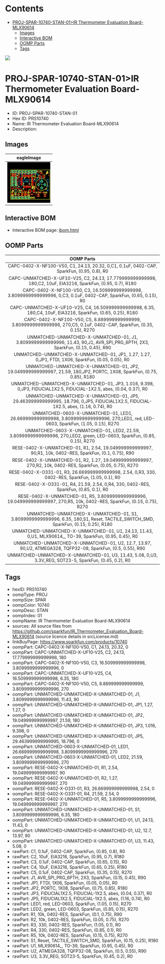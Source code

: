 



Contents
========

* [PROJ-SPAR-10740-STAN-01>IR Thermometer Evaluation Board-MLX90614](#proj-spar-10740-stan-01ir-thermometer-evaluation-board-mlx90614)
	* [Images](#images)
	* [Interactive BOM](#interactive-bom)
	* [OOMP Parts](#oomp-parts)
	* [Tags](#tags)
  
![][im]
# PROJ-SPAR-10740-STAN-01>IR Thermometer Evaluation Board-MLX90614

- ID: PROJ-SPAR-10740-STAN-01
- Hex ID: PRS10740
- Name: IR Thermometer Evaluation Board-MLX90614
- Description: 

## Images
  
  

|eagleImage|
| :---: |
|[![eagleImage](eagleImage_140.png)](eagleImage_600.png)|

## Interactive BOM

- Interactive BOM page: [ibom.html](kicad/bom/ibom.html)

## OOMP Parts
  

|OOMP Parts|
| :---: |
|CAPC-0402-X-NF100-V50, C1, 24.13, 20.32, 0,C1, 0.1uF, 0402-CAP, SparkFun, (0.95, 0.8), R0|
|CAPC-UNMATCHED-X-UF10-V25, C2, 24.13, 17.779999999999998, 180,C2, 10uF, EIA3216, SparkFun, (0.95, 0.7), R180|
|CAPC-0402-X-NF100-V50, C3, 16.509999999999998, 3.8099999999999996, 0,C3, 0.1uF, 0402-CAP, SparkFun, (0.65, 0.15), R0|
|CAPC-UNMATCHED-X-UF10-V25, C4, 16.509999999999998, 6.35, 180,C4, 10uF, EIA3216, SparkFun, (0.65, 0.25), R180|
|CAPC-0402-X-NF100-V50, C5, 8.889999999999999, 3.8099999999999996, 270,C5, 0.1uF, 0402-CAP, SparkFun, (0.35, 0.15), R270|
|UNMATCHED-UNMATCHED-X-UNMATCHED-01, J1, 3.8099999999999996, 11.43, 90,J1, AVR_SPI_PRG_6PTH, 2X3, SparkFun, (0.15, 0.45), R90|
|UNMATCHED-UNMATCHED-X-UNMATCHED-01, JP1, 1.27, 1.27, 0,JP1, FTDI, 1X06, SparkFun, (0.05, 0.05), R0|
|UNMATCHED-UNMATCHED-X-UNMATCHED-01, JP2, 19.049999999999997, 21.59, 180,JP2, PORTC, 1X08, SparkFun, (0.75, 0.85), R180|
|UNMATCHED-UNMATCHED-X-UNMATCHED-01, JP3, 1.016, 9.398, 0,JP3, FIDUCIAL1X2.5, FIDUCIAL-1X2.5, abes, (0.04, 0.37), R0|
|UNMATCHED-UNMATCHED-X-UNMATCHED-01, JP5, 29.463999999999995, 18.796, 0,JP5, FIDUCIAL1X2.5, FIDUCIAL-1X2.5, abes, (1.16, 0.74), R0|
|UNMATCHED-0603-X-UNMATCHED-01, LED1, 26.669999999999998, 3.8099999999999996, 270,LED1, red, LED-0603, SparkFun, (1.05, 0.15), R270|
|UNMATCHED-0603-X-UNMATCHED-01, LED2, 21.59, 3.8099999999999996, 270,LED2, green, LED-0603, SparkFun, (0.85, 0.15), R270|
|RESE-0402-X-UNMATCHED-01, R1, 2.54, 19.049999999999997, 90,R1, 10k, 0402-RES, SparkFun, (0.1, 0.75), R90|
|RESE-0402-X-UNMATCHED-01, R2, 1.27, 19.049999999999997, 270,R2, 10k, 0402-RES, SparkFun, (0.05, 0.75), R270|
|RESE-0402-X-O331-01, R3, 26.669999999999998, 2.54, 0,R3, 330, 0402-RES, SparkFun, (1.05, 0.1), R0|
|RESE-0402-X-O331-01, R4, 21.59, 2.54, 0,R4, 330, 0402-RES, SparkFun, (0.85, 0.1), R0|
|RESE-0402-X-UNMATCHED-01, R5, 3.8099999999999996, 19.049999999999997, 270,R5, 10k, 0402-RES, SparkFun, (0.15, 0.75), R270|
|UNMATCHED-UNMATCHED-X-UNMATCHED-01, S1, 3.8099999999999996, 6.35, 180,S1, Reset, TACTILE_SWITCH_SMD, SparkFun, (0.15, 0.25), R180|
|UNMATCHED-UNMATCHED-X-UNMATCHED-01, U1, 24.13, 11.43, 0,U1, MLX90614_, TO-39, SparkFun, (0.95, 0.45), R0|
|UNMATCHED-UNMATCHED-X-UNMATCHED-01, U2, 12.7, 13.97, 90,U2, ATMEGA328, TQFP32-08, SparkFun, (0.5, 0.55), R90|
|UNMATCHED-UNMATCHED-X-UNMATCHED-01, U3, 11.43, 5.08, 0,U3, 3.3V_REG, SOT23-5, SparkFun, (0.45, 0.2), R0|

## Tags

- hexID: PRS10740
- oompType: PROJ
- oompSize: SPAR
- oompColor: 10740
- oompDesc: STAN
- oompIndex: 01
- oompName: IR Thermometer Evaluation Board-MLX90614
- sources: All source files from https://github.com/sparkfun/IR_Thermometer_Evaluation_Board-MLX90614 (source licence details in srcLicense.md)
- linkBuyPage: https://www.sparkfun.com/products/10740
- oompPart: CAPC-0402-X-NF100-V50, C1, 24.13, 20.32, 0
- oompPart: CAPC-UNMATCHED-X-UF10-V25, C2, 24.13, 17.779999999999998, 180
- oompPart: CAPC-0402-X-NF100-V50, C3, 16.509999999999998, 3.8099999999999996, 0
- oompPart: CAPC-UNMATCHED-X-UF10-V25, C4, 16.509999999999998, 6.35, 180
- oompPart: CAPC-0402-X-NF100-V50, C5, 8.889999999999999, 3.8099999999999996, 270
- oompPart: UNMATCHED-UNMATCHED-X-UNMATCHED-01, J1, 3.8099999999999996, 11.43, 90
- oompPart: UNMATCHED-UNMATCHED-X-UNMATCHED-01, JP1, 1.27, 1.27, 0
- oompPart: UNMATCHED-UNMATCHED-X-UNMATCHED-01, JP2, 19.049999999999997, 21.59, 180
- oompPart: UNMATCHED-UNMATCHED-X-UNMATCHED-01, JP3, 1.016, 9.398, 0
- oompPart: UNMATCHED-UNMATCHED-X-UNMATCHED-01, JP5, 29.463999999999995, 18.796, 0
- oompPart: UNMATCHED-0603-X-UNMATCHED-01, LED1, 26.669999999999998, 3.8099999999999996, 270
- oompPart: UNMATCHED-0603-X-UNMATCHED-01, LED2, 21.59, 3.8099999999999996, 270
- oompPart: RESE-0402-X-UNMATCHED-01, R1, 2.54, 19.049999999999997, 90
- oompPart: RESE-0402-X-UNMATCHED-01, R2, 1.27, 19.049999999999997, 270
- oompPart: RESE-0402-X-O331-01, R3, 26.669999999999998, 2.54, 0
- oompPart: RESE-0402-X-O331-01, R4, 21.59, 2.54, 0
- oompPart: RESE-0402-X-UNMATCHED-01, R5, 3.8099999999999996, 19.049999999999997, 270
- oompPart: UNMATCHED-UNMATCHED-X-UNMATCHED-01, S1, 3.8099999999999996, 6.35, 180
- oompPart: UNMATCHED-UNMATCHED-X-UNMATCHED-01, U1, 24.13, 11.43, 0
- oompPart: UNMATCHED-UNMATCHED-X-UNMATCHED-01, U2, 12.7, 13.97, 90
- oompPart: UNMATCHED-UNMATCHED-X-UNMATCHED-01, U3, 11.43, 5.08, 0
- rawPart: C1, 0.1uF, 0402-CAP, SparkFun, (0.95, 0.8), R0
- rawPart: C2, 10uF, EIA3216, SparkFun, (0.95, 0.7), R180
- rawPart: C3, 0.1uF, 0402-CAP, SparkFun, (0.65, 0.15), R0
- rawPart: C4, 10uF, EIA3216, SparkFun, (0.65, 0.25), R180
- rawPart: C5, 0.1uF, 0402-CAP, SparkFun, (0.35, 0.15), R270
- rawPart: J1, AVR_SPI_PRG_6PTH, 2X3, SparkFun, (0.15, 0.45), R90
- rawPart: JP1, FTDI, 1X06, SparkFun, (0.05, 0.05), R0
- rawPart: JP2, PORTC, 1X08, SparkFun, (0.75, 0.85), R180
- rawPart: JP3, FIDUCIAL1X2.5, FIDUCIAL-1X2.5, abes, (0.04, 0.37), R0
- rawPart: JP5, FIDUCIAL1X2.5, FIDUCIAL-1X2.5, abes, (1.16, 0.74), R0
- rawPart: LED1, red, LED-0603, SparkFun, (1.05, 0.15), R270
- rawPart: LED2, green, LED-0603, SparkFun, (0.85, 0.15), R270
- rawPart: R1, 10k, 0402-RES, SparkFun, (0.1, 0.75), R90
- rawPart: R2, 10k, 0402-RES, SparkFun, (0.05, 0.75), R270
- rawPart: R3, 330, 0402-RES, SparkFun, (1.05, 0.1), R0
- rawPart: R4, 330, 0402-RES, SparkFun, (0.85, 0.1), R0
- rawPart: R5, 10k, 0402-RES, SparkFun, (0.15, 0.75), R270
- rawPart: S1, Reset, TACTILE_SWITCH_SMD, SparkFun, (0.15, 0.25), R180
- rawPart: U1, MLX90614_, TO-39, SparkFun, (0.95, 0.45), R0
- rawPart: U2, ATMEGA328, TQFP32-08, SparkFun, (0.5, 0.55), R90
- rawPart: U3, 3.3V_REG, SOT23-5, SparkFun, (0.45, 0.2), R0



[im]: eagleImage_450.png
